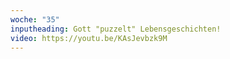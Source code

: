 ```yaml
---
woche: "35"
inputheading: Gott "puzzelt" Lebensgeschichten!
video: https://youtu.be/KAsJevbzk9M
---
```

